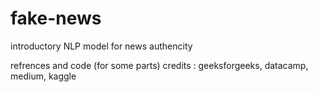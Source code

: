 # fake-news
introductory NLP model for news authencity

refrences and code (for some parts) credits : geeksforgeeks, datacamp, medium, kaggle

